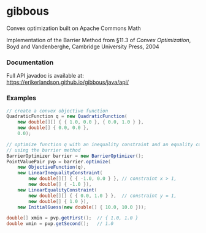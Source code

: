 # gibbous
Convex optimization built on Apache Commons Math

Implementation of the Barrier Method from §11.3 of _Convex Optimization_, Boyd and Vandenberghe, Cambridge University Press, 2004

### Documentation
Full API javadoc is available at: https://erikerlandson.github.io/gibbous/java/api/

### Examples

```java
// create a convex objective function
QuadraticFunction q = new QuadraticFunction(
    new double[][] { { 1.0, 0.0 }, { 0.0, 1.0 } },
    new double[] { 0.0, 0.0 },
    0.0);

// optimize function q with an inequality constraint and an equality constraint,
// using the barrier method
BarrierOptimizer barrier = new BarrierOptimizer();
PointValuePair pvp = barrier.optimize(
    new ObjectiveFunction(q),
    new LinearInequalityConstraint(
        new double[][] { { -1.0, 0.0 } }, // constraint x > 1,
        new double[] { -1.0 }),
    new LinearEqualityConstraint(
        new double[][] { { 0.0, 1.0 } },  // constraint y = 1,
        new double[] { 1.0 }),
    new InitialGuess(new double[] { 10.0, 10.0 }));

double[] xmin = pvp.getFirst();  // { 1.0, 1.0 }
double vmin = pvp.getSecond();   // 1.0
```
